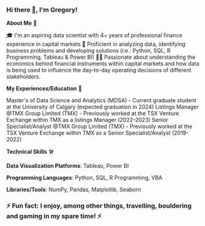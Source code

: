 ### Hi there 👋, I'm Gregory!

<!--
**greggmathurin/greggmathurin** is a ✨ _special_ ✨ repository because its `README.md` (this file) appears on your GitHub profile.

Here are some ideas to get you started:

- 🔭 I’m currently working on ...
- 🌱 I’m currently learning ...
- 👯 I’m looking to collaborate on ...
- 🤔 I’m looking for help with ...
- 💬 Ask me about ...
- 📫 How to reach me: ...
- 😄 Pronouns: ...
- ⚡ Fun fact: ...
-->

**About Me** 🚀

🎓 I'm an aspiring data scientist with 4+ years of professional finance experience in capital markets
🔨 Proficient in analyzing data, identifying business problems and developing solutions (i:e.: Python, SQL, R Programming, Tableau & Power BI)
👨‍💻 Passionate about understanding the economics behind financial instruments within capital markets and how data is being used to influence the day-to-day operating decisions of different stakeholders.

**My Experiences/Education** 💼

Master's of Data Science and Analytics (MDSA)  - Current graduate student at the University of Calgary (expected graduation in 2024)
Listings Manager @TMX Group Limited (TMX) - Previously worked at the TSX Venture Exchange within TMX as a listings Manager (2022-2023)
Senior Specialist/Analyst @TMX Group Limited (TMX) - Previously worked at the TSX Venture Exchange within TMX as a Senior Specialist/Analyst (2019- 2022)


**Technical Skills** 🛠️

**Data Visualization Platforms**: Tableau, Power BI

**Programming Languages**: Python, SQL, R Programming, VBA

**Libraries/Tools**: NumPy, Pandas, Matplotlib, Seaborn

### ⚡ Fun fact: I enjoy, among other things, travelling, bouldering and gaming in my spare time! ⚡
